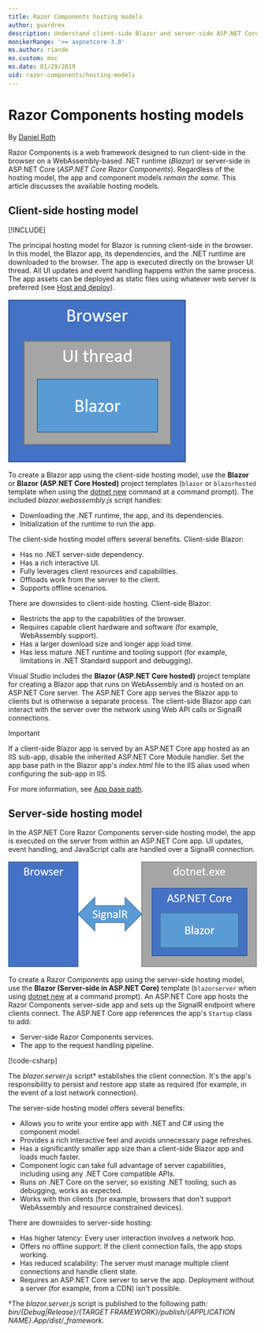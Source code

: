 ```yaml
---
title: Razor Components hosting models
author: guardrex
description: Understand client-side Blazor and server-side ASP.NET Core Razor Components hosting models.
monikerRange: '>= aspnetcore-3.0'
ms.author: riande
ms.custom: mvc
ms.date: 01/29/2019
uid: razor-components/hosting-models
---
```

# Razor Components hosting models

By [Daniel Roth](https://github.com/danroth27)

Razor Components is a web framework designed to run client-side in the browser on a WebAssembly-based .NET runtime (*Blazor*) or server-side in ASP.NET Core (*ASP.NET Core Razor Components*). Regardless of the hosting model, the app and component models *remain the same*. This article discusses the available hosting models.

## Client-side hosting model

[!INCLUDE[](~/includes/razor-components-preview-notice.md)]

The principal hosting model for Blazor is running client-side in the browser. In this model, the Blazor app, its dependencies, and the .NET runtime are downloaded to the browser. The app is executed directly on the browser UI thread. All UI updates and event handling happens within the same process. The app assets can be deployed as static files using whatever web server is preferred (see [Host and deploy](xref:host-and-deploy/razor-components/index)).

![Blazor client-side: The Blazor app runs on a UI thread inside the browser.](hosting-models/_static/client-side.png)

To create a Blazor app using the client-side hosting model, use the **Blazor** or **Blazor (ASP.NET Core Hosted)** project templates (`blazor` or `blazorhosted` template when using the [dotnet new](/dotnet/core/tools/dotnet-new) command at a command prompt). The included *blazor.webassembly.js* script handles:

* Downloading the .NET runtime, the app, and its dependencies.
* Initialization of the runtime to run the app.

The client-side hosting model offers several benefits. Client-side Blazor:

* Has no .NET server-side dependency.
* Has a rich interactive UI.
* Fully leverages client resources and capabilities.
* Offloads work from the server to the client.
* Supports offline scenarios.

There are downsides to client-side hosting. Client-side Blazor:

* Restricts the app to the capabilities of the browser.
* Requires capable client hardware and software (for example, WebAssembly support).
* Has a larger download size and longer app load time.
* Has less mature .NET runtime and tooling support (for example, limitations in .NET Standard support and debugging).

Visual Studio includes the **Blazor (ASP.NET Core hosted)** project template for creating a Blazor app that runs on WebAssembly and is hosted on an ASP.NET Core server. The ASP.NET Core app serves the Blazor app to clients but is otherwise a separate process. The client-side Blazor app can interact with the server over the network using Web API calls or SignalR connections.

> [!IMPORTANT]
> If a client-side Blazor app is served by an ASP.NET Core app hosted as an IIS sub-app, disable the inherited ASP.NET Core Module handler. Set the app base path in the Blazor app's *index.html* file to the IIS alias used when configuring the sub-app in IIS.
>
> For more information, see [App base path](xref:host-and-deploy/razor-components/index#app-base-path).

## Server-side hosting model

In the ASP.NET Core Razor Components server-side hosting model, the app is executed on the server from within an ASP.NET Core app. UI updates, event handling, and JavaScript calls are handled over a SignalR connection.

![ASP.NET Core Razor Components server-side: The browser interacts with the app (hosted inside of an ASP.NET Core app) on the server over a SignalR connection.](hosting-models/_static/server-side.png)

To create a Razor Components app using the server-side hosting model, use the **Blazor (Server-side in ASP.NET Core)** template (`blazorserver` when using [dotnet new](/dotnet/core/tools/dotnet-new) at a command prompt). An ASP.NET Core app hosts the Razor Components server-side app and sets up the SignalR endpoint where clients connect. The ASP.NET Core app references the app's `Startup` class to add:

* Server-side Razor Components services.
* The app to the request handling pipeline.

[!code-csharp[](hosting-models/samples_snapshot/Startup.cs?highlight=5,27)]

The *blazor.server.js* script&dagger; establishes the client connection. It's the app's responsibility to persist and restore app state as required (for example, in the event of a lost network connection).

The server-side hosting model offers several benefits:

* Allows you to write your entire app with .NET and C# using the component model.
* Provides a rich interactive feel and avoids unnecessary page refreshes.
* Has a significantly smaller app size than a client-side Blazor app and loads much faster.
* Component logic can take full advantage of server capabilities, including using any .NET Core compatible APIs.
* Runs on .NET Core on the server, so existing .NET tooling, such as debugging, works as expected.
* Works with thin clients (for example, browsers that don't support WebAssembly and resource constrained devices).

There are downsides to server-side hosting:

* Has higher latency: Every user interaction involves a network hop.
* Offers no offline support: If the client connection fails, the app stops working.
* Has reduced scalability: The server must manage multiple client connections and handle client state.
* Requires an ASP.NET Core server to serve the app. Deployment without a server (for example, from a CDN) isn't possible.

&dagger;The *blazor.server.js* script is published to the following path: *bin/{Debug|Release}/{TARGET FRAMEWORK}/publish/{APPLICATION NAME}.App/dist/_framework*.

